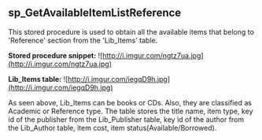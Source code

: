 ## sp\_GetAvailableItemListReference ##

This stored procedure is used to obtain all the available items that belong to 'Reference' section from the 'Lib\_Items' table.

**Stored procedure snippet:**
![http://i.imgur.com/ngtz7ua.jpg](http://i.imgur.com/ngtz7ua.jpg)


**Lib\_Items table:**
![http://i.imgur.com/iegqD9h.jpg](http://i.imgur.com/iegqD9h.jpg)

As seen above, Lib\_Items can be books or CDs. Also, they are classified as Academic or Reference type.
The table stores the title name, item type, key id of the publisher from the Lib\_Publisher table, key id of the author from the Lib\_Author table, item cost, item status(Available/Borrowed).
